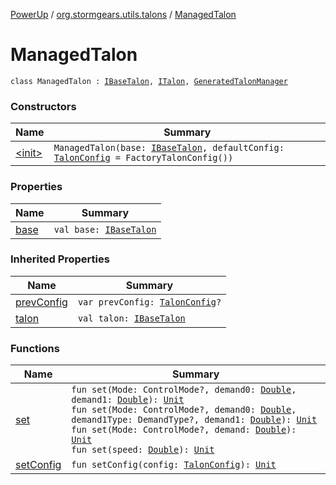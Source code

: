 [PowerUp](../../index.md) / [org.stormgears.utils.talons](../index.md) / [ManagedTalon](./index.md)

# ManagedTalon

`class ManagedTalon : `[`IBaseTalon`](../-i-base-talon/index.md)`, `[`ITalon`](../-i-talon/index.md)`, `[`GeneratedTalonManager`](../-generated-talon-manager/index.md)

### Constructors

| Name | Summary |
|---|---|
| [&lt;init&gt;](-init-.md) | `ManagedTalon(base: `[`IBaseTalon`](../-i-base-talon/index.md)`, defaultConfig: `[`TalonConfig`](../-talon-config/index.md)` = FactoryTalonConfig())` |

### Properties

| Name | Summary |
|---|---|
| [base](base.md) | `val base: `[`IBaseTalon`](../-i-base-talon/index.md) |

### Inherited Properties

| Name | Summary |
|---|---|
| [prevConfig](../-generated-talon-manager/prev-config.md) | `var prevConfig: `[`TalonConfig`](../-talon-config/index.md)`?` |
| [talon](../-generated-talon-manager/talon.md) | `val talon: `[`IBaseTalon`](../-i-base-talon/index.md) |

### Functions

| Name | Summary |
|---|---|
| [set](set.md) | `fun set(Mode: ControlMode?, demand0: `[`Double`](https://kotlinlang.org/api/latest/jvm/stdlib/kotlin/-double/index.html)`, demand1: `[`Double`](https://kotlinlang.org/api/latest/jvm/stdlib/kotlin/-double/index.html)`): `[`Unit`](https://kotlinlang.org/api/latest/jvm/stdlib/kotlin/-unit/index.html)<br>`fun set(Mode: ControlMode?, demand0: `[`Double`](https://kotlinlang.org/api/latest/jvm/stdlib/kotlin/-double/index.html)`, demand1Type: DemandType?, demand1: `[`Double`](https://kotlinlang.org/api/latest/jvm/stdlib/kotlin/-double/index.html)`): `[`Unit`](https://kotlinlang.org/api/latest/jvm/stdlib/kotlin/-unit/index.html)<br>`fun set(Mode: ControlMode?, demand: `[`Double`](https://kotlinlang.org/api/latest/jvm/stdlib/kotlin/-double/index.html)`): `[`Unit`](https://kotlinlang.org/api/latest/jvm/stdlib/kotlin/-unit/index.html)<br>`fun set(speed: `[`Double`](https://kotlinlang.org/api/latest/jvm/stdlib/kotlin/-double/index.html)`): `[`Unit`](https://kotlinlang.org/api/latest/jvm/stdlib/kotlin/-unit/index.html) |
| [setConfig](set-config.md) | `fun setConfig(config: `[`TalonConfig`](../-talon-config/index.md)`): `[`Unit`](https://kotlinlang.org/api/latest/jvm/stdlib/kotlin/-unit/index.html) |
